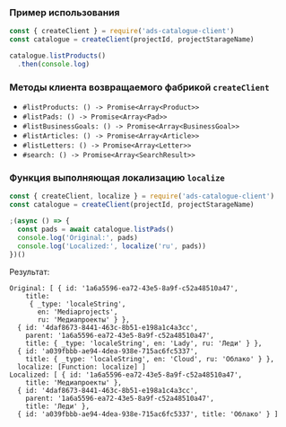 ### Пример использования

``` javascript
const { createClient } = require('ads-catalogue-client')
const catalogue = createClient(projectId, projectStarageName)

catalogue.listProducts()
  .then(console.log)
```

### Методы клиента возвращаемого фабрикой `createClient`

- `#listProducts: () -> Promise<Array<Product>>`
- `#listPads: () -> Promise<Array<Pad>>`
- `#listBusinessGoals: () -> Promise<Array<BusinessGoal>>`
- `#listArticles: () -> Promise<Array<Article>>`
- `#listLetters: () -> Promise<Array<Letter>>`
- `#search: () -> Promise<Array<SearchResult>>`

### Функция выполняющая локализацию `localize`

``` javascript
const { createClient, localize } = require('ads-catalogue-client')
const catalogue = createClient(projectId, projectStarageName)

;(async () => {
  const pads = await catalogue.listPads()
  console.log('Original:', pads)
  console.log('Localized:', localize('ru', pads))
})()
```

Результат:

```
Original: [ { id: '1a6a5596-ea72-43e5-8a9f-c52a48510a47',
    title:
     { _type: 'localeString',
       en: 'Mediaprojects',
       ru: 'Медиапроекты' } },
  { id: '4daf8673-8441-463c-8b51-e198a1c4a3cc',
    parent: '1a6a5596-ea72-43e5-8a9f-c52a48510a47',
    title: { _type: 'localeString', en: 'Lady', ru: 'Леди' } },
  { id: 'a039fbbb-ae94-4dea-938e-715ac6fc5337',
    title: { _type: 'localeString', en: 'Cloud', ru: 'Облако' } },
  localize: [Function: localize] ]
Localized: [ { id: '1a6a5596-ea72-43e5-8a9f-c52a48510a47',
    title: 'Медиапроекты' },
  { id: '4daf8673-8441-463c-8b51-e198a1c4a3cc',
    parent: '1a6a5596-ea72-43e5-8a9f-c52a48510a47',
    title: 'Леди' },
  { id: 'a039fbbb-ae94-4dea-938e-715ac6fc5337', title: 'Облако' } ]
```
